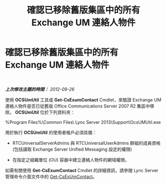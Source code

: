 ﻿---
title: 確認已移除舊版集區中的所有 Exchange UM 連絡人物件
TOCTitle: 確認已移除舊版集區中的所有 Exchange UM 連絡人物件
ms:assetid: 5a813169-0ed7-4f84-a242-ed2cd4ea5c43
ms:mtpsurl: https://technet.microsoft.com/zh-tw/library/JJ688068(v=OCS.15)
ms:contentKeyID: 49890082
ms.date: 08/10/2015
mtps_version: v=OCS.15
ms.translationtype: HT
---

# 確認已移除舊版集區中的所有 Exchange UM 連絡人物件

 

_**上次修改主題的時間：** 2012-09-26_

使用 **OCSUmUtil** 工具或 **Get-CsExumContact** Cmdlet，來驗證 Exchange UM 連絡人物件是否已從舊版 Office Communications Server 2007 R2 集區中移除。 **OCSUmUtil** 位於下列資料夾：

%Program Files%\\Common Files\\ Lync Server 2013\\Support\\OcsUMUtil.exe

用於執行 **OCSUmUtil** 的使用者帳戶必須具備：

  - RTCUniversalServerAdmins 與 RTCUniversalUserAdmins 群組的成員資格 (包括讀取 Exchange Server Unified Messaging 設定的權限)

  - 在指定之組織單位 (OU) 容器中建立連絡人物件的網域權限。

如需有關使用 **Get-CsExumContact** Cmdlet 的詳細資訊，請參閱 Lync Server 管理命令介面文件中的 [Get-CsExUmContact](get-csexumcontact.md)。

